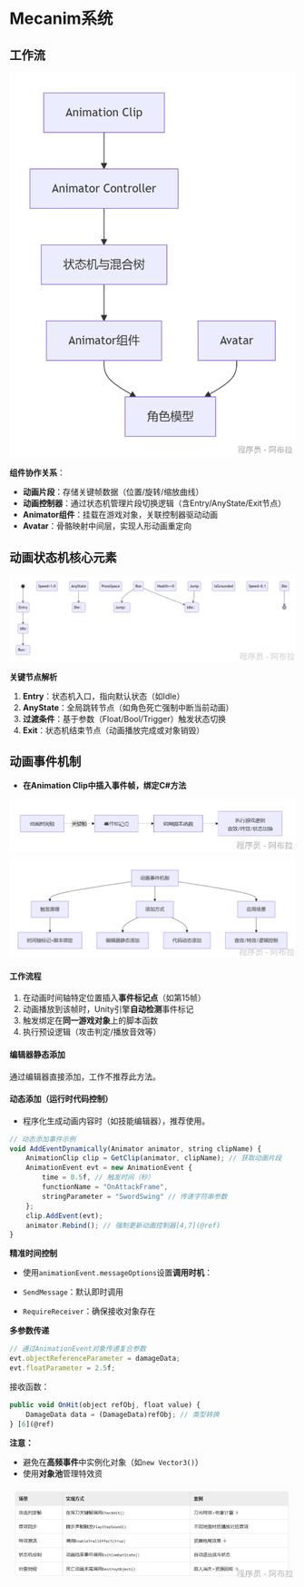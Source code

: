 # Mecanim系统

## 工作流

![img](assets/1754374196992-c8ca2f35-0ba9-40d9-8e38-aa94e809c1c7.png)

**组件协作关系**：

- **动画片段**：存储关键帧数据（位置/旋转/缩放曲线）
- **动画控制器**：通过状态机管理片段切换逻辑（含Entry/AnyState/Exit节点）
- **Animator组件**：挂载在游戏对象，关联控制器驱动动画
- **Avatar**：骨骼映射中间层，实现人形动画重定向

## 动画状态机核心元素

![img](assets/1754374312555-4f19798a-84e0-4c3d-9033-bcfd606f93a2.png)

**关键节点解析**

1. **Entry**：状态机入口，指向默认状态（如Idle）
2. **AnyState**：全局跳转节点（如角色死亡强制中断当前动画）
3. **过渡条件**：基于参数（Float/Bool/Trigger）触发状态切换
4. **Exit**：状态机结束节点（动画播放完成或对象销毁）

## 动画事件机制

- **在Animation Clip中插入事件帧，绑定C#方法**

![img](assets/1754374554033-5fb40443-98c6-47c9-b88e-65bb24e717f6.png)

![img](assets/1754374951501-d4942857-7e37-4dc4-962d-c88b13aa24f2.png)

#### 工作流程

1. 在动画时间轴特定位置插入**事件标记点**（如第15帧）
2. 动画播放到该帧时，Unity引擎**自动检测**事件标记
3. 触发绑定在**同一游戏对象**上的脚本函数
4. 执行预设逻辑（攻击判定/播放音效等）

#### 编辑器静态添加

通过编辑器直接添加，工作不推荐此方法。

#### **动态添加（运行时代码控制）**

- 程序化生成动画内容时（如技能编辑器），推荐使用。

```js
// 动态添加事件示例
void AddEventDynamically(Animator animator, string clipName) {
    AnimationClip clip = GetClip(animator, clipName); // 获取动画片段
    AnimationEvent evt = new AnimationEvent {
        time = 0.5f, // 触发时间（秒）
        functionName = "OnAttackFrame",
        stringParameter = "SwordSwing" // 传递字符串参数
    };
    clip.AddEvent(evt);
    animator.Rebind(); // 强制更新动画控制器[4,7](@ref)
}
```

**精准时间控制**

- 使用`animationEvent.messageOptions`设置**调用时机**：

- `SendMessage`：默认即时调用
- `RequireReceiver`：确保接收对象存在

**多参数传递**

```js
// 通过AnimationEvent对象传递复合参数
evt.objectReferenceParameter = damageData; 
evt.floatParameter = 2.5f;
```

接收函数：

```js
public void OnHit(object refObj, float value) {
    DamageData data = (DamageData)refObj; // 类型转换
} [6](@ref)
```

**注意：**

- 避免在**高频事件**中实例化对象（如`new Vector3()`）
- 使用**对象池**管理特效资

![img](assets/1754374709755-4be22c66-9c60-43be-8aff-0bf82755b4ba.png)
